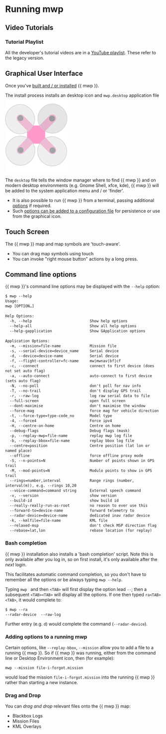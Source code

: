 # Running mwp

## Video Tutorials

### Tutorial Playlist

All the developer's tutorial videos are in a [YouTube playlist](https://www.youtube.com/playlist?list=PLE_mnLfCdjvAH4pLe9HCqaWm682_r8NT3). These refer to the legacy version.

## Graphical User Interface

Once you've [built and / or installed](Building-with-meson-and-ninja.md) {{ mwp }}.

The install process installs an desktop icon and `mwp.desktop` application file ![icon](images/mwp_icon.svg)

  The `desktop` file tells the window manager where to find {{ mwp }} and on modern desktop environments (e.g. Gnome Shell, xfce, kde), {{ mwp }} will be added to the system application menu and / or 'finder'.

* It is also possible to run {{ mwp }} from a terminal, passing additional [options](mwp-Configuration.md) if required.
* Such [options can be added to a configuration file](mwp-Configuration.md) for persistence or use from the graphical icon.

## Touch Screen

The {{ mwp }}  map and map symbols are 'touch-aware'.

* You can drag map symbols using touch
* You can invoke "right mouse button" actions by a long press.

## Command line options

{{ mwp }}'s command line options may be displayed with the `--help` option:

```
$ mwp --help
Usage:
mwp [OPTION…]

Help Options:
  -h, --help                          Show help options
  --help-all                          Show all help options
  --help-gapplication                 Show GApplication options

Application Options:
  -m, --mission=file-name             Mission file
  -s, --serial-device=device_name     Serial device
  -d, --device=device-name            Serial device
  -f, --flight-controller=fc-name     mw|mwnav|bf|cf
  -c, --connect                       connect to first device (does not set auto flag)
  -a, --auto-connect                  auto-connect to first device (sets auto flag)
  -N, --no-poll                       don't poll for nav info
  -T, --no-trail                      don't display GPS trail
  -r, --raw-log                       log raw serial data to file
  --full-screen                       open full screen
  --dont-maximise                     don't maximise the window
  --force-mag                         force mag for vehicle direction
  -t, --force-type=type-code_no       Model type
  -4, --force4                        Force ipv4
  -H, --centre-on-home                Centre on home
  --debug-flags                       Debug flags (mask)
  -p, --replay-mwp=file-name          replay mwp log file
  -b, --replay-bbox=file-name         replay bbox log file
  --centre=position                   Centre position (lat lon or named place)
  --offline                           force offline proxy mode
  -S, --n-points=N                    Number of points shown in GPS trail
  -M, --mod-points=N                  Modulo points to show in GPS trail
  --rings=number,interval             Range rings (number, interval(m)), e.g. --rings 10,20
  --voice-command=command string      External speech command
  -v, --version                       show version
  --build-id                          show build id
  --really-really-run-as-root         no reason to ever use this
  --forward-to=device-name            forward telemetry to
  --radar-device=device-name          dedicated inav radar device
  -k, --kmlfile=file-name             KML file
  --relaxed-msp                       don't check MSP direction flag
  --rebase=lat,lon                    rebase location (for replay)
```

### Bash completion

{{ mwp }} installation also installs a 'bash completion' script.
Note this is only available after you log in, so on first install, it's only available after the *next* login.

This facilitates automatic command completion, so you don't have to remember all the options or be always typing `mwp --help`.

Typing `mwp ` and then `<TAB>` will first display the option lead `--`; then a subsequent `<TAB><TAB>` will display all the options. If one then typed `ra<TAB><TAB>`, it would complete to:

    $ mwp --ra
    --radar-device  --raw-log

Further entry (e.g. `d`) would complete the command (`--radar-device`).

### Adding options to a running mwp

Certain options, like `--replay-bbox`, `--mission` allow you to add a file to a running {{ mwp }}. So if {{ mwp }} was running, either from the command line or Desktop Environment icon, then (for example):

    mwp --mission file-i-forgot.mission

would load the mission `file-i-forgot.mission` into the running {{ mwp }} rather than starting a new instance.

### Drag and Drop

You can *drag and drop* relevant files onto the {{ mwp }} map:

* Blackbox Logs
* Mission Files
* KML Overlays
